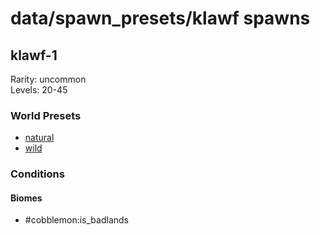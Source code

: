 # data/spawn_presets/klawf spawns  
  
## klawf-1  
Rarity: uncommon  
Levels: 20-45  
  
### World Presets  
* [natural](/data/world_presets/natural.md)  
* [wild](/data/world_presets/wild.md)  
  
### Conditions  
  
#### Biomes  
  * #cobblemon:is_badlands
  
